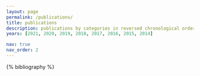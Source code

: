 ```yaml
---
layout: page
permalink: /publications/
title: publications
description: publications by categories in reversed chronological order.
years: [2021, 2020, 2019, 2018, 2017, 2016, 2015, 2014]

nav: true
nav_order: 2
---
```


<!-- _pages/publications.md -->
<div class="publications">

{% bibliography %}

</div>
